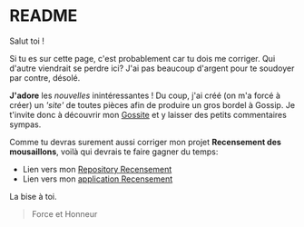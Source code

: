 # README

Salut toi ! 

Si tu es sur cette page, c'est probablement car tu dois me corriger. Qui d'autre viendrait se perdre ici? J'ai pas beaucoup d'argent pour te soudoyer par contre, désolé.

**J'adore** les *nouvelles* inintéressantes ! 
Du coup, j'ai créé (on m'a forcé à créer) un *'site'* de toutes pièces afin de produire un gros bordel à Gossip.
Je t'invite donc à découvrir mon [Gossite](https://gossite.herokuapp.com/gossips) et y laisser des petits commentaires sympas.

Comme tu devras surement aussi corriger mon projet **Recensement des mousaillons**, voilà qui devrais te faire gagner du temps:
* Lien vers mon [Repository Recensement](https://github.com/Zouz84/Hairaucul_moussaillon)
* Lien vers mon [application Recensement](https://calm-basin-88192.herokuapp.com/)

La bise à toi.

> Force et Honneur

